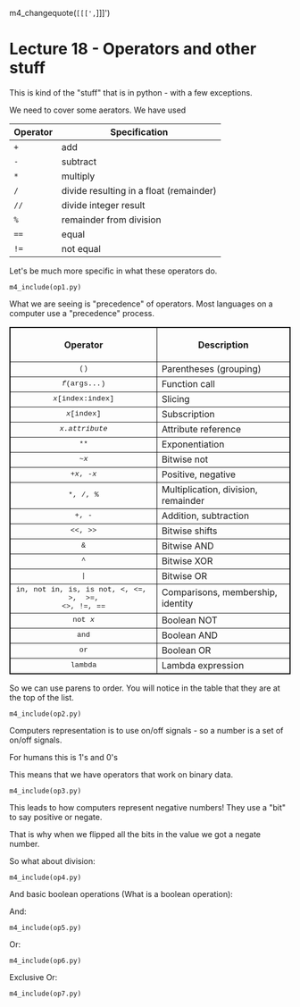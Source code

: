 m4_changequote(`[[[',`]]]')

# Lecture 18 - Operators and other stuff

This is kind of the "stuff" that is in python - with a few exceptions.

We need to cover some aerators.  We have used

| Operator | Specification |
|----------|----------------------|
| `+`      | add |
| `-`      | subtract |
| `*`      | multiply |
| `/`      | divide resulting in a float (remainder) |
| `//`     | divide integer result |
| `%`      | remainder from division |
| `==`     | equal |
| `!=`     | not equal |

Let's be much more specific in what these operators do.

```
m4_include(op1.py)
```

What we are seeing is "precedence" of operators.  Most languages
on a computer use a "precedence" process.  

<table border="1" cellspacing="0" width="50%" cellpadding="2" style="border-collapse: collapse" bordercolor="#111111">
            <tbody><tr>
              <th>
                <p align="center"><b>Operator</b></p>
              </th>
              <th>
                <b>Description</b></th>
            </tr>
            <tr>
              <td align="center"><font face="Courier New" size="2">()</font></td>
              <td>Parentheses (grouping)</td>
            </tr>
            <tr>
              <td align="center"><font face="Courier New" size="2"><i>f</i>(args...)</font></td>
              <td>Function call</td>
            </tr>
            <tr>
              <td align="center"><font face="Courier New" size="2"><i>x</i>[index:index]</font></td>
              <td>Slicing</td>
            </tr>
            <tr>
              <td align="center"><font face="Courier New" size="2"><i>x</i>[index]</font></td>
              <td>Subscription</td>
            </tr>
            <tr>
              <td align="center"><i><font face="Courier New" size="2">
				x.attribute</font></i></td>
              <td>Attribute reference</td>
            </tr>
            <tr>
              <td align="center"><font face="Courier New" size="2">**</font></td>
              <td>Exponentiation</td>
            </tr>
            <tr>
              <td align="center"><font face="Courier New" size="2">~<i>x</i></font></td>
              <td>Bitwise not</td>
            </tr>
            <tr>
              <td align="center"><font face="Courier New" size="2">+<i>x</i>, -<i>x</i></font></td>
              <td>Positive, negative</td>
            </tr>
            <tr>
              <td align="center"><font face="Courier New" size="2">*, /,
              %</font></td>
              <td>Multiplication, division, remainder </td>
            </tr>
            <tr>
              <td align="center"><font face="Courier New" size="2">+,
              -</font></td>
              <td>Addition, subtraction</td>
            </tr>
            <tr>
              <td align="center"><font face="Courier New" size="2">&lt;&lt;,
              &gt;&gt;</font></td>
              <td>Bitwise shifts</td>
            </tr>
            <tr>
              <td align="center"><font face="Courier New" size="2">&amp;</font></td>
              <td>Bitwise AND</td>
            </tr>
            <tr>
              <td align="center"><font face="Courier New" size="2">^</font></td>
              <td>Bitwise XOR</td>
            </tr>
            <tr>
              <td align="center"><font face="Courier New" size="2">|</font></td>
              <td>Bitwise OR</td>
            </tr>
            <tr>
              <td align="center"><font face="Courier New" size="2">in, not in, is, is not, &lt;, &lt;=,&nbsp;  
				&gt;,&nbsp; &gt;=,<br>
				&lt;&gt;, !=, ==</font></td>
              <td>Comparisons, membership, identity</td>
            </tr>
            <tr>              
			   <td align="center"><font face="Courier New" size="2">not <i>x</i></font></td>
              <td>Boolean NOT</td>
            </tr>
            <tr>
              <td align="center"><font face="Courier New" size="2">and</font></td>
              <td>Boolean AND</td>
            </tr>
            <tr>
              <td align="center"><font face="Courier New" size="2">or</font></td>
              <td>Boolean OR</td>
            </tr>
            <tr>
              <td align="center"><font face="Courier New" size="2">lambda</font></td>
              <td>Lambda expression</td>
            </tr>
            </tbody>
</table>


So we can use parens to order.  You will notice in the table that they are at the top of the list.


```
m4_include(op2.py)
```

Computers representation is to use on/off signals - so a number is a set of on/off signals.

For humans this is 1's and 0's 

This means that we have operators that work on binary data.


```
m4_include(op3.py)
```

This leads to how computers represent negative numbers!  They use a "bit" to say positive
or negate.

That is why when we flipped all the bits in the value we got a negate number.



So what about division:

```
m4_include(op4.py)
```

And basic boolean operations (What is a boolean operation):

And:

```
m4_include(op5.py)

```

Or:

```
m4_include(op6.py)

```






Exclusive Or:

```
m4_include(op7.py)

```





